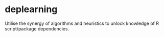 # deplearning
Utilise the synergy of algorithms and heuristics to unlock knowledge of R script/package dependencies.
